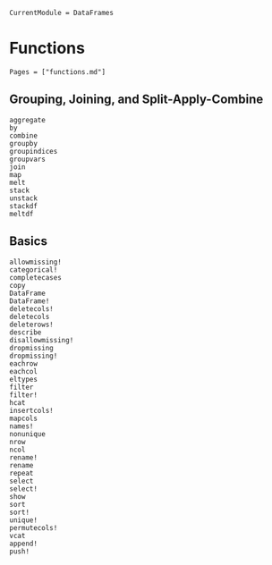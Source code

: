 ```@meta
CurrentModule = DataFrames
```

# Functions

```@index
Pages = ["functions.md"]
```

## Grouping, Joining, and Split-Apply-Combine

```@docs
aggregate
by
combine
groupby
groupindices
groupvars
join
map
melt
stack
unstack
stackdf
meltdf
```

## Basics

```@docs
allowmissing!
categorical!
completecases
copy
DataFrame
DataFrame!
deletecols!
deletecols
deleterows!
describe
disallowmissing!
dropmissing
dropmissing!
eachrow
eachcol
eltypes
filter
filter!
hcat
insertcols!
mapcols
names!
nonunique
nrow
ncol
rename!
rename
repeat
select
select!
show
sort
sort!
unique!
permutecols!
vcat
append!
push!
```
